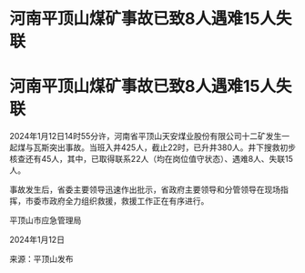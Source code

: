 # 河南平顶山煤矿事故已致8人遇难15人失联

# 河南平顶山煤矿事故已致8人遇难15人失联

2024年1月12日14时55分许，河南省平顶山天安煤业股份有限公司十二矿发生一起煤与瓦斯突出事故。当班入井425人，截止22时，已升井380人。井下搜救初步核查还有45人，其中，已取得联系22人（均在岗位值守状态）、遇难8人、失联15人。

事故发生后，省委主要领导迅速作出批示，省政府主要领导和分管领导在现场指挥，市委市政府全力组织救援，救援工作正在有序进行。

平顶山市应急管理局

2024年1月12日

来源：平顶山发布

